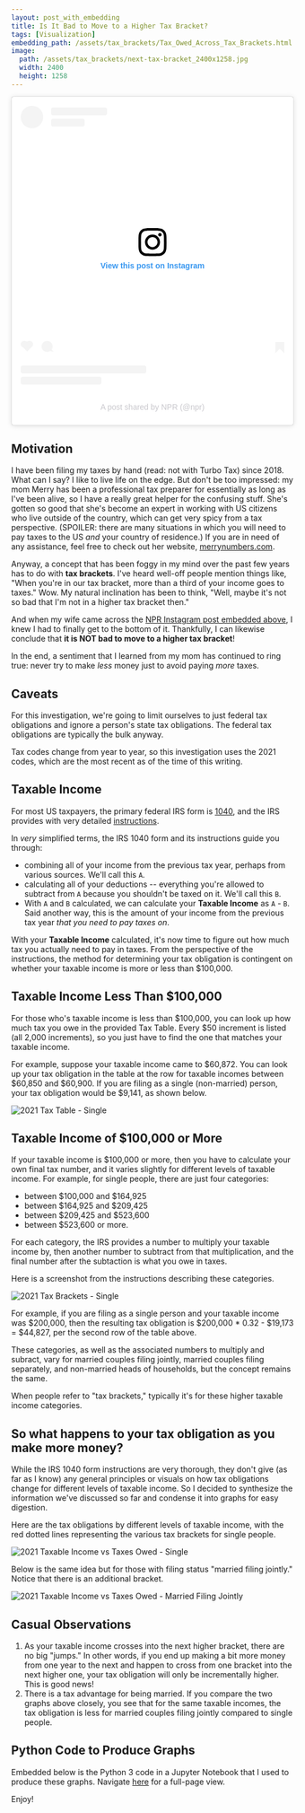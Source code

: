 ```yaml
---
layout: post_with_embedding
title: Is It Bad to Move to a Higher Tax Bracket?
tags: [Visualization]
embedding_path: /assets/tax_brackets/Tax_Owed_Across_Tax_Brackets.html
image:
  path: /assets/tax_brackets/next-tax-bracket_2400x1258.jpg
  width: 2400
  height: 1258
---
```


<!-- Instagram NPR post embedding -->
<blockquote class="instagram-media" data-instgrm-captioned data-instgrm-permalink="https://www.instagram.com/reel/ChAgBYlJX13/?utm_source=ig_embed&amp;utm_campaign=loading" data-instgrm-version="14" style=" background:#FFF; border:0; border-radius:3px; box-shadow:0 0 1px 0 rgba(0,0,0,0.5),0 1px 10px 0 rgba(0,0,0,0.15); margin: auto; max-width:540px; min-width:326px; padding:0; width:99.375%; width:-webkit-calc(100% - 2px); width:calc(100% - 2px);"><div id="NPR-post" style="padding:16px;"> <a href="https://www.instagram.com/reel/ChAgBYlJX13/?utm_source=ig_embed&amp;utm_campaign=loading" style=" background:#FFFFFF; line-height:0; padding:0 0; text-align:center; text-decoration:none; width:100%;" target="_blank"> <div style=" display: flex; flex-direction: row; align-items: center;"> <div style="background-color: #F4F4F4; border-radius: 50%; flex-grow: 0; height: 40px; margin-right: 14px; width: 40px;"></div> <div style="display: flex; flex-direction: column; flex-grow: 1; justify-content: center;"> <div style=" background-color: #F4F4F4; border-radius: 4px; flex-grow: 0; height: 14px; margin-bottom: 6px; width: 100px;"></div> <div style=" background-color: #F4F4F4; border-radius: 4px; flex-grow: 0; height: 14px; width: 60px;"></div></div></div><div style="padding: 19% 0;"></div> <div style="display:block; height:50px; margin:auto; width:50px;"><svg width="50px" height="50px" viewBox="0 0 60 60" version="1.1" xmlns="https://www.w3.org/2000/svg" xmlns:xlink="https://www.w3.org/1999/xlink"><g stroke="none" stroke-width="1" fill="none" fill-rule="evenodd"><g transform="translate(-511.000000, -20.000000)" fill="#000000"><g><path d="M556.869,30.41 C554.814,30.41 553.148,32.076 553.148,34.131 C553.148,36.186 554.814,37.852 556.869,37.852 C558.924,37.852 560.59,36.186 560.59,34.131 C560.59,32.076 558.924,30.41 556.869,30.41 M541,60.657 C535.114,60.657 530.342,55.887 530.342,50 C530.342,44.114 535.114,39.342 541,39.342 C546.887,39.342 551.658,44.114 551.658,50 C551.658,55.887 546.887,60.657 541,60.657 M541,33.886 C532.1,33.886 524.886,41.1 524.886,50 C524.886,58.899 532.1,66.113 541,66.113 C549.9,66.113 557.115,58.899 557.115,50 C557.115,41.1 549.9,33.886 541,33.886 M565.378,62.101 C565.244,65.022 564.756,66.606 564.346,67.663 C563.803,69.06 563.154,70.057 562.106,71.106 C561.058,72.155 560.06,72.803 558.662,73.347 C557.607,73.757 556.021,74.244 553.102,74.378 C549.944,74.521 548.997,74.552 541,74.552 C533.003,74.552 532.056,74.521 528.898,74.378 C525.979,74.244 524.393,73.757 523.338,73.347 C521.94,72.803 520.942,72.155 519.894,71.106 C518.846,70.057 518.197,69.06 517.654,67.663 C517.244,66.606 516.755,65.022 516.623,62.101 C516.479,58.943 516.448,57.996 516.448,50 C516.448,42.003 516.479,41.056 516.623,37.899 C516.755,34.978 517.244,33.391 517.654,32.338 C518.197,30.938 518.846,29.942 519.894,28.894 C520.942,27.846 521.94,27.196 523.338,26.654 C524.393,26.244 525.979,25.756 528.898,25.623 C532.057,25.479 533.004,25.448 541,25.448 C548.997,25.448 549.943,25.479 553.102,25.623 C556.021,25.756 557.607,26.244 558.662,26.654 C560.06,27.196 561.058,27.846 562.106,28.894 C563.154,29.942 563.803,30.938 564.346,32.338 C564.756,33.391 565.244,34.978 565.378,37.899 C565.522,41.056 565.552,42.003 565.552,50 C565.552,57.996 565.522,58.943 565.378,62.101 M570.82,37.631 C570.674,34.438 570.167,32.258 569.425,30.349 C568.659,28.377 567.633,26.702 565.965,25.035 C564.297,23.368 562.623,22.342 560.652,21.575 C558.743,20.834 556.562,20.326 553.369,20.18 C550.169,20.033 549.148,20 541,20 C532.853,20 531.831,20.033 528.631,20.18 C525.438,20.326 523.257,20.834 521.349,21.575 C519.376,22.342 517.703,23.368 516.035,25.035 C514.368,26.702 513.342,28.377 512.574,30.349 C511.834,32.258 511.326,34.438 511.181,37.631 C511.035,40.831 511,41.851 511,50 C511,58.147 511.035,59.17 511.181,62.369 C511.326,65.562 511.834,67.743 512.574,69.651 C513.342,71.625 514.368,73.296 516.035,74.965 C517.703,76.634 519.376,77.658 521.349,78.425 C523.257,79.167 525.438,79.673 528.631,79.82 C531.831,79.965 532.853,80.001 541,80.001 C549.148,80.001 550.169,79.965 553.369,79.82 C556.562,79.673 558.743,79.167 560.652,78.425 C562.623,77.658 564.297,76.634 565.965,74.965 C567.633,73.296 568.659,71.625 569.425,69.651 C570.167,67.743 570.674,65.562 570.82,62.369 C570.966,59.17 571,58.147 571,50 C571,41.851 570.966,40.831 570.82,37.631"></path></g></g></g></svg></div><div style="padding-top: 8px;"> <div style=" color:#3897f0; font-family:Arial,sans-serif; font-size:14px; font-style:normal; font-weight:550; line-height:18px;">View this post on Instagram</div></div><div style="padding: 12.5% 0;"></div> <div style="display: flex; flex-direction: row; margin-bottom: 14px; align-items: center;"><div> <div style="background-color: #F4F4F4; border-radius: 50%; height: 12.5px; width: 12.5px; transform: translateX(0px) translateY(7px);"></div> <div style="background-color: #F4F4F4; height: 12.5px; transform: rotate(-45deg) translateX(3px) translateY(1px); width: 12.5px; flex-grow: 0; margin-right: 14px; margin-left: 2px;"></div> <div style="background-color: #F4F4F4; border-radius: 50%; height: 12.5px; width: 12.5px; transform: translateX(9px) translateY(-18px);"></div></div><div style="margin-left: 8px;"> <div style=" background-color: #F4F4F4; border-radius: 50%; flex-grow: 0; height: 20px; width: 20px;"></div> <div style=" width: 0; height: 0; border-top: 2px solid transparent; border-left: 6px solid #f4f4f4; border-bottom: 2px solid transparent; transform: translateX(16px) translateY(-4px) rotate(30deg)"></div></div><div style="margin-left: auto;"> <div style=" width: 0px; border-top: 8px solid #F4F4F4; border-right: 8px solid transparent; transform: translateY(16px);"></div> <div style=" background-color: #F4F4F4; flex-grow: 0; height: 12px; width: 16px; transform: translateY(-4px);"></div> <div style=" width: 0; height: 0; border-top: 8px solid #F4F4F4; border-left: 8px solid transparent; transform: translateY(-4px) translateX(8px);"></div></div></div> <div style="display: flex; flex-direction: column; flex-grow: 1; justify-content: center; margin-bottom: 24px;"> <div style=" background-color: #F4F4F4; border-radius: 4px; flex-grow: 0; height: 14px; margin-bottom: 6px; width: 224px;"></div> <div style=" background-color: #F4F4F4; border-radius: 4px; flex-grow: 0; height: 14px; width: 144px;"></div></div></a><p style=" color:#c9c8cd; font-family:Arial,sans-serif; font-size:14px; line-height:17px; margin-bottom:0; margin-top:8px; overflow:hidden; padding:8px 0 7px; text-align:center; text-overflow:ellipsis; white-space:nowrap;"><a href="https://www.instagram.com/reel/ChAgBYlJX13/?utm_source=ig_embed&amp;utm_campaign=loading" style=" color:#c9c8cd; font-family:Arial,sans-serif; font-size:14px; font-style:normal; font-weight:normal; line-height:17px; text-decoration:none;" target="_blank">A post shared by NPR (@npr)</a></p></div></blockquote> <script async src="//www.instagram.com/embed.js"></script>

## Motivation
I have been filing my taxes by hand (read: not with Turbo Tax) since 2018. What can I say? I like to live life on the edge. But don't be too impressed: my mom Merry has been a professional tax preparer for essentially as long as I've been alive, so I have a really great helper for the confusing stuff. She's gotten so good that she's become an expert in working with US citizens who live outside of the country, which can get very spicy from a tax perspective. (SPOILER: there are many situations in which you will need to pay taxes to the US _and_ your country of residence.) If you are in need of any assistance, feel free to check out her website, [merrynumbers.com](https://merrynumbers.com/).

Anyway, a concept that has been foggy in my mind over the past few years has to do with **tax brackets**. I've heard well-off people mention things like, "When you're in our tax bracket, more than a third of your income goes to taxes." Wow. My natural inclination has been to think, "Well, maybe it's not so bad that I'm not in a higher tax bracket then."

And when my wife came across the [NPR Instagram post embedded above](#instagram-embed-0), I knew I had to finally get to the bottom of it. Thankfully, I can likewise conclude that **it is NOT bad to move to a higher tax bracket**!

In the end, a sentiment that I learned from my mom has continued to ring true: never try to make _less_ money just to avoid paying _more_ taxes.

## Caveats
For this investigation, we're going to limit ourselves to just federal tax obligations and ignore a person's state tax obligations. The federal tax obligations are typically the bulk anyway. 

Tax codes change from year to year, so this investigation uses the 2021 codes, which are the most recent as of the time of this writing.

## Taxable Income
For most US taxpayers, the primary federal IRS form is [1040](https://www.irs.gov/pub/irs-pdf/f1040.pdf), and the IRS provides with very detailed [instructions](https://www.irs.gov/pub/irs-pdf/i1040gi.pdf).

In _very_ simplified terms, the IRS 1040 form and its instructions guide you through:
* combining all of your income from the previous tax year, perhaps from various sources. We'll call this `A`.
* calculating all of your deductions -- everything you're allowed to subtract from `A` because you shouldn't be taxed on it. We'll call this `B`.
* With `A` and `B` calculated, we can calculate your **Taxable Income** as `A` - `B`. Said another way, this is the amount of your income from the previous tax year _that you need to pay taxes on_.

With your **Taxable Income** calculated, it's now time to figure out how much tax you actually need to pay in taxes. From the perspective of the instructions, the method for determining your tax obligation is contingent on whether your taxable income is more or less than $100,000.

## Taxable Income Less Than $100,000
For those who's taxable income is less than $100,000, you can look up how much tax you owe in the provided Tax Table. Every $50 increment is listed (all 2,000 increments), so you just have to find the one that matches your taxable income.

For example, suppose your taxable income came to $60,872. You can look up your tax obligation in the table at the row for taxable incomes between $60,850 and $60,900. If you are filing as a single (non-married) person, your tax obligation would be $9,141, as shown below.

![2021 Tax Table - Single](/assets/tax_brackets/2021_tax_table.png)

## Taxable Income of $100,000 or More
If your taxable income is $100,000 or more, then you have to calculate your own final tax number, and it varies slightly for different levels of taxable income. For example, for single people, there are just four categories:
  * between $100,000 and $164,925
  * between $164,925 and $209,425
  * between $209,425 and $523,600
  * between $523,600 or more.

For each category, the IRS provides a number to multiply your taxable income by, then another number to subtract from that multiplication, and the final number after the subtaction is what you owe in taxes. 

Here is a screenshot from the instructions describing these categories.

![2021 Tax Brackets - Single](/assets/tax_brackets/2021_tax_calc_single.png)

For example, if you are filing as a single person and your taxable income was $200,000, then the resulting tax obligation is $200,000 * 0.32 - $19,173 = $44,827, per the second row of the table above.

These categories, as well as the associated numbers to multiply and subract, vary for married couples filing jointly, married couples filing separately, and non-married heads of households, but the concept remains the same.

When people refer to "tax brackets," typically it's for these higher taxable income categories.

## So what happens to your tax obligation as you make more money?
While the IRS 1040 form instructions are very thorough, they don't give (as far as I know) any general principles or visuals on how tax obligations change for different levels of taxable income. So I decided to synthesize the information we've discussed so far and condense it into graphs for easy digestion.

Here are the tax obligations by different levels of taxable income, with the red dotted lines representing the various tax brackets for single people.

![2021 Taxable Income vs Taxes Owed - Single](/assets/tax_brackets/2021_taxable_income_vs_taxes_owed_sing.png)

Below is the same idea but for those with filing status "married filing jointly." Notice that there is an additional bracket.

![2021 Taxable Income vs Taxes Owed - Married Filing Jointly](/assets/tax_brackets/2021_taxable_income_vs_taxes_owed_mfj.png)

## Casual Observations
1. As your taxable income crosses into the next higher bracket, there are no big "jumps." In other words, if you end up making a bit more money from one year to the next and happen to cross from one bracket into the next higher one, your tax obligation will only be incrementally higher. This is good news!
2. There is a tax advantage for being married. If you compare the two graphs above closely, you see that for the same taxable incomes, the tax obligation is less for married couples filing jointly compared to single people.

## Python Code to Produce Graphs
Embedded below is the Python 3 code in a Jupyter Notebook that I used to produce these graphs. Navigate <a href="{{ page.embedding_path }}" target="_blank">here</a> for a full-page view.

Enjoy!
